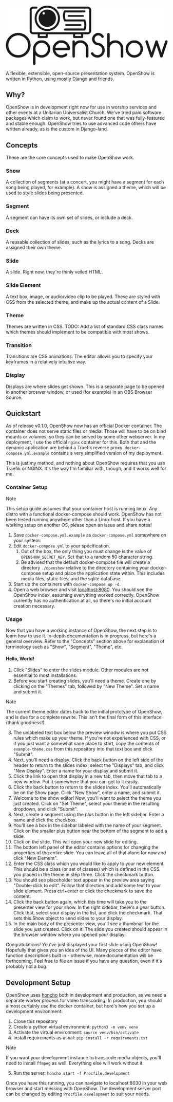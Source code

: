 <p align=center><img alt="OpenShow Logo" src="https://raw.githubusercontent.com/sheepman4267/OpenShow/refs/heads/main/.github/openshow-logo.svg"></p>
A flexible, extensible, open-source presentation system. OpenShow is written in Python, using mostly Django and friends.

## Why?
OpenShow is in development right now for use in worship services and other events at a Unitarian Universalist Church. We've tried paid software packages which claim to work, but never found one that was fully-featured and stable enough. OpenShow tries to use advanced code others have written already, as is the custom in Django-land.

## Concepts
These are the core concepts used to make OpenShow work.

### Show
A collection of segments (at a concert, you might have a segment for each song being played, for example). A show is assigned a theme, which will be used to style slides being presented.

### Segment
A segment can have its own set of slides, or include a deck.

### Deck
A reusable collection of slides, such as the lyrics to a song. Decks are assigned their own theme.

### Slide
A slide. Right now, they're thinly veiled HTML.

### Slide Element
A text box, image, or audio/video clip to be played. These are styled with CSS from the selected theme, and make up the actual content of a Slide.

### Theme
Themes are written in CSS. TODO: Add a list of standard CSS class names which themes should implement to be compatible with most shows.

### Transition
Transitions are CSS animations. The editor allows you to specify your keyframes in a relatively intuitive way.

### Display
Displays are where slides get shown. This is a separate page to be opened in another broswer window, or used (for example) in an OBS Browser Source.

## Quickstart
As of release v0.1.0, OpenShow now has an official Docker container. The container does not serve static files or media. Those will have to be on bind mounts or volumes, so they can be served by some other webserver. In my deployment, I use the official `nginx` container for this. Both that and the dynamic application are behind a Traefik reverse proxy. `docker-compose.yml.example` contains a very simplified version of my deployment.

This is just my method, and nothing about OpenShow requires that you use Traefik or NGINX. It's the way I'm familiar with, though, and it works well for me.

### Container Setup
> [!NOTE]
> This setup guide assumes that your container host is running linux. Any distro with a functional docker-compose should work. OpenShow has not been tested running anywhere other than a Linux host. If you have a working setup on another OS, please open an issue and share notes!

1. Save `docker-compose.yml.example` as `docker-compose.yml` somewhere on your system.
2. Edit `docker-compose.yml` to your specification.
    1. Out of the box, the only thing you must change is the value of `OPENSHOW_SECRET_KEY`. Set that to a random 50 character string.
    2. Be advised that the default docker-compose file will create a directory `./openshow` relative to the directory containing your docker-compose setup and place the application state within. This includes media files, static files, and the sqlite database. 
3. Start up the containers with `docker-compose up -d`.  
4. Open a web browser and visit [localhost:8080](localhost:8080). You should see the OpenShow index, assuming everything worked correctly. OpenShow currently has no authentication at all, so there's no initial account creation necessary.

### Usage
Now that you have a working instance of OpenShow, the next step is to learn how to use it. In-depth documentation is in progress, but here's a general overview.
Refer to the "Concepts" section above for explanation of terminology such as "Show", "Segment", "Theme", etc.
#### Hello, World!
1. Click "Slides" to enter the slides module. Other modules are not essential to most installations.
2. Before you start creating slides, you'll need a theme. Create one by clicking on the "Themes" tab, followed by "New Theme". Set a name and submit it.
> [!NOTE]
> The current theme editor dates back to the initial prototype of OpenShow, and is due for a complete rewrite. This isn't the final form of this interface (thank goodness!).
3. The unlabeled text box below the preview winodw is where you put CSS rules which make up your theme. If you're not experienced with CSS, or if you just want a somewhat sane place to start, copy the contents of `example-theme.css` from this repository into that text box and click "Submit".
4. Next, you'll need a display. Click the back button on the left side of the header to return to the slides index, select the "Displays" tab, and click "New Display". Enter a name for your display and submit it.
5. Click the link to open that display in a new tab, then move that tab to a new window. Put it somewhere that you can get to it easily.
4. Click the back button to return to the slides index. You'll automatically be on the Show page. Click "New Show", enter a name, and submit it.
5. Welcome to the show editor! Now, you'll want to select the theme you just created. Click on "Set Theme", select your theme in the resulting dropdown, and click "Submit".
6. Next, create a segment using the plus button in the left sidebar. Enter a name and click the checkbox. 
7. You'll see a box in the sidebar labeled with the name of your segment. Click on the smaller plus button near the bottom of the segment to add a slide.
8. Click on the slide. This will open your new slide for editing. 
9. The bottom left panel of the editor contains options for changing the properties of the entire slide. You can leave all of that alone for now and click "New Element".
10. Enter the CSS class which you would like to apply to your new element. This should be a class (or set of classes) which is defined in the CSS you placed in the theme in step three. Click the checkmark button.
11. You should see placeholder text appear in the preview area saying "Double-click to edit". Follow that direction and add some text to your slide element. Press ctrl+enter or click the checkmark to save the content.
12. Click the back button again, which this time will take you to the presenter view for your show. In the right sidebar, there's a gear button. Click that, select your display in the list, and click the checkmark. That sets this Show object to send slides to your display.
13. In the main body of the presenter view, you'll see a thumbnail for the slide you just created. Click on it! The slide you created should appear in the browser window where you opened your display.

Congratulations! You've just displayed your first slide using OpenShow! Hopefully that gives you an idea of the UI. Many pieces of the editor have function descriptions built in - otherwise, more documentation will be forthcoming. Feel free to file an issue if you have any question, even if it's probably not a bug.

## Development Setup

OpenShow uses [honcho](https://honcho.readthedocs.io/en/latest/) both in development and production, as we need a separate worker process for video transcoding.
In production, you should almost certainly use the docker container, but here's how you set up a development environment:

1. Clone this repository
2. Create a python virtual environment: `python3 -m venv venv`
3. Activate the virtual environment: `source venv/bin/activate`
4. Install requirements as usual: `pip install -r requirements.txt`
> [!NOTE]
> If you want your development instance to transcode media objects, you'll need to install `ffmpeg` as well. Everything else will work without it.
5. Run the server: `honcho start -f Procfile.development`

Once you have this running, you can navigate to localhost:8030 in your web browser and start messing with OpenShow. The development server port can be changed by editing `Procfile.development` to suit your needs.
